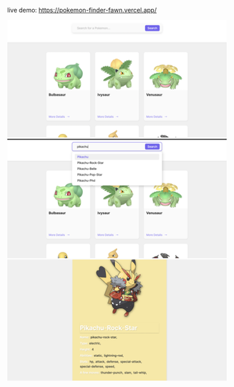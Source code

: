 live demo: https://pokemon-finder-fawn.vercel.app/

<img src="public/img1.png" alt="Alt Text">
<img src="public/img2.png" alt="Alt Text">
<img src="public/img3.png" alt="Alt Text">

